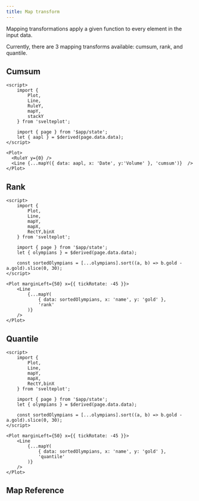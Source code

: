 ```yaml
---
title: Map transform
---
```


Mapping transformations apply a given function to every element in the input
data.

Currently, there are 3 mapping transforms available: cumsum, rank, and quantile.


## Cumsum

```svelte live
<script>
    import {
        Plot,
        Line,
        RuleY,
        mapY,
        stackY
    } from 'svelteplot';

    import { page } from '$app/state';
    let { aapl } = $derived(page.data.data);
</script>

<Plot>
  <RuleY y={0} />
  <Line {...mapY({ data: aapl, x: 'Date', y:'Volume' }, 'cumsum')}  />
</Plot>
```


## Rank

```svelte live
<script>
    import {
        Plot,
        Line,
        mapY,
        mapX,
        RectY,binX
    } from 'svelteplot';

    import { page } from '$app/state';
    let { olympians } = $derived(page.data.data);

    const sortedOlympians = [...olympians].sort((a, b) => b.gold - a.gold).slice(0, 30);
</script>

<Plot marginLeft={50} x={{ tickRotate: -45 }}>
    <Line
        {...mapY(
            { data: sortedOlympians, x: 'name', y: 'gold' },
            'rank'
        )}
    />
</Plot>
```

## Quantile

```svelte live
<script>
    import {
        Plot,
        Line,
        mapY,
        mapX,
        RectY,binX
    } from 'svelteplot';

    import { page } from '$app/state';
    let { olympians } = $derived(page.data.data);

    const sortedOlympians = [...olympians].sort((a, b) => b.gold - a.gold).slice(0, 30);
</script>

<Plot marginLeft={50} x={{ tickRotate: -45 }}>
    <Line
        {...mapY(
            { data: sortedOlympians, x: 'name', y: 'gold' },
            'quantile'
        )}
    />
</Plot>
```


## Map Reference
